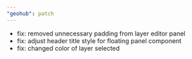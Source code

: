 ```yaml
---
"geohub": patch
---
```


- fix: removed unnecessary padding from layer editor panel
- fix: adjust header title style for floating panel component
- fix: changed color of layer selected
